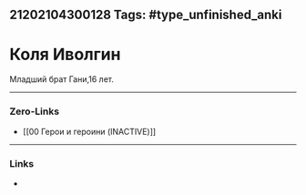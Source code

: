 21202104300128
Tags: #type_unfinished_anki
---
# Коля Иволгин 

  Младший брат Гани,16 лет.

---
### Zero-Links
- [[00 Герои и героини (INACTIVE)]]
---
### Links
-
